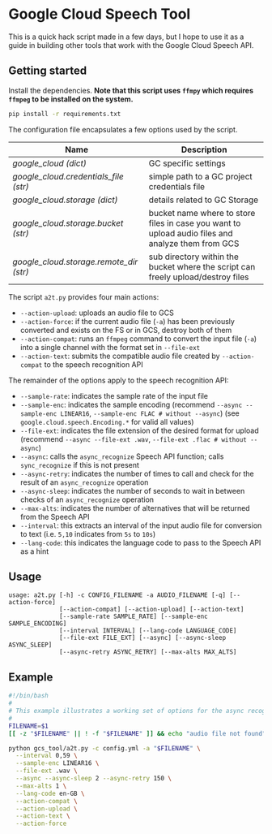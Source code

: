 # Google Cloud Speech Tool

This is a quick hack script made in a few days, but I hope to use it as a guide in building other
tools that work with the Google Cloud Speech API.

## Getting started

Install the dependencies. **Note that this script uses `ffmpy` which requires `ffmpeg` to be
installed on the system.**

```bash
pip install -r requirements.txt
```

The configuration file encapsulates a few options used by the script.

| Name | Description |
| --- | --- |
| _google_cloud (dict)_ | GC specific settings
| _google_cloud.credentials_file (str)_ | simple path to a GC project credentials file
| _google_cloud.storage (dict)_ | details related to GC Storage
| _google_cloud.storage.bucket (str)_ | bucket name where to store files in case you want to upload audio files and analyze them from GCS
| _google_cloud.storage.remote_dir (str)_ | sub directory within the bucket where the script can freely upload/destroy files


The script `a2t.py` provides four main actions:

* `--action-upload`: uploads an audio file to GCS
* `--action-force`: if the current audio file (`-a`) has been previously converted and exists on 
the FS or in GCS, destroy both of them
* `--action-compat`: runs an `ffmpeg` command to convert the input file (`-a`) into a single 
channel with the format set in `--file-ext`
* `--action-text`: submits the compatible audio file created by `--action-compat` to the speech 
recognition API
 
The remainder of the options apply to the speech recognition API:

* `--sample-rate`: indicates the sample rate of the input file
* `--sample-enc`: indicates the sample encoding (recommend `--async --sample-enc LINEAR16`, 
`--sample-enc FLAC # without --async`) (see `google.cloud.speech.Encoding.*` for valid all values)
* `--file-ext`: indicates the file extension of the desired format for upload
(recommend `--async --file-ext .wav`, `--file-ext .flac # without --async`)
* `--async`: calls the `async_recognize` Speech API function; calls `sync_recognize` if this is 
not present
* `--async-retry`: indicates the number of times to call and check for the result of an 
`async_recognize` operation
* `--async-sleep`: indicates the number of seconds to wait in between checks of an 
`async_recognize` operation
* `--max-alts`: indicates the number of alternatives that will be returned from the Speech API
* `--interval`: this extracts an interval of the input audio file for conversion to text 
(i.e. `5,10` indicates from `5s` to `10s`)
* `--lang-code`: this indicates the language code to pass to the Speech API as a hint

## Usage

```
usage: a2t.py [-h] -c CONFIG_FILENAME -a AUDIO_FILENAME [-q] [--action-force]
              [--action-compat] [--action-upload] [--action-text]
              [--sample-rate SAMPLE_RATE] [--sample-enc SAMPLE_ENCODING]
              [--interval INTERVAL] [--lang-code LANGUAGE_CODE]
              [--file-ext FILE_EXT] [--async] [--async-sleep ASYNC_SLEEP]
              [--async-retry ASYNC_RETRY] [--max-alts MAX_ALTS]
```

## Example

```bash
#!/bin/bash
#
# This example illustrates a working set of options for the async recognition method
#
FILENAME=$1
[[ -z "$FILENAME" || ! -f "$FILENAME" ]] && echo "audio file not found" && exit 1

python gcs_tool/a2t.py -c config.yml -a "$FILENAME" \
  --interval 0,59 \
  --sample-enc LINEAR16 \
  --file-ext .wav \
  --async --async-sleep 2 --async-retry 150 \
  --max-alts 1 \
  --lang-code en-GB \
  --action-compat \
  --action-upload \
  --action-text \
  --action-force
```